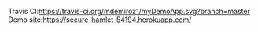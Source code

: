 Travis CI:https://travis-ci.org/mdemiroz1/myDemoApp.svg?branch=master
Demo site:https://secure-hamlet-54194.herokuapp.com/

